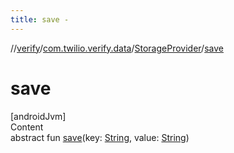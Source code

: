 ```yaml
---
title: save -
---
```

//[verify](../../index.md)/[com.twilio.verify.data](../index.md)/[StorageProvider](index.md)/[save](save.md)



# save  
[androidJvm]  
Content  
abstract fun [save](save.md)(key: [String](https://kotlinlang.org/api/latest/jvm/stdlib/kotlin/-string/index.html), value: [String](https://kotlinlang.org/api/latest/jvm/stdlib/kotlin/-string/index.html))  



